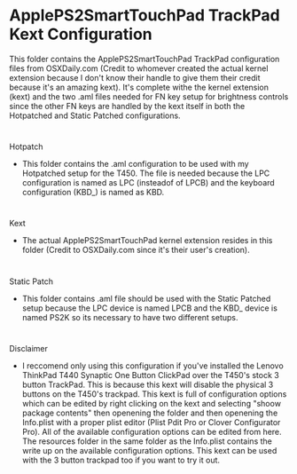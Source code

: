 # ApplePS2SmartTouchPad TrackPad Kext Configuration

This folder contains the ApplePS2SmartTouchPad TrackPad configuration files from OSXDaily.com (Credit to whomever created the actual kernel extension because I don't know their handle to give them their credit because it's an amazing kext). It's complete withe the kernel extension (kext) and the two .aml files needed for FN key setup for brightness controls since the other FN keys are handled by the kext itself in both the Hotpatched and Static Patched configurations.

#

Hotpatch

- This folder contains the .aml configuration to be used with my Hotpatched setup for the T450. The file is needed because the LPC configuration is named as LPC (insteadof of LPCB) and the keyboard configuration (KBD_) is named as KBD.

#

Kext

- The actual ApplePS2SmartTouchPad kernel extension resides in this folder (Credit to OSXDaily.com since it's their user's creation).

#

Static Patch

- This folder contains .aml file should be used with the Static Patched setup because the LPC device is named LPCB and the KBD_ device is named PS2K so its necessary to have two different setups.

#

Disclaimer

- I reccomend only using this configuration if you've installed the Lenovo ThinkPad T440 Synaptic One Button ClickPad over the T450's stock 3 button TrackPad. This is because this kext will disable the physical 3 buttons on the T450's trackpad. This kext is full of configuration options which can be edited by right clicking on the kext and selecting "shoow package contents" then openening the folder and then openening the Info.plist with a proper plist editor (Plist Pdit Pro or Clover Configurator Pro). All of the available configuration options can be edited from here. The resources folder in the same folder as the Info.plist contains the write up on the available configuration options. This kext can be used with the 3 button trackpad too if you want to try it out.


